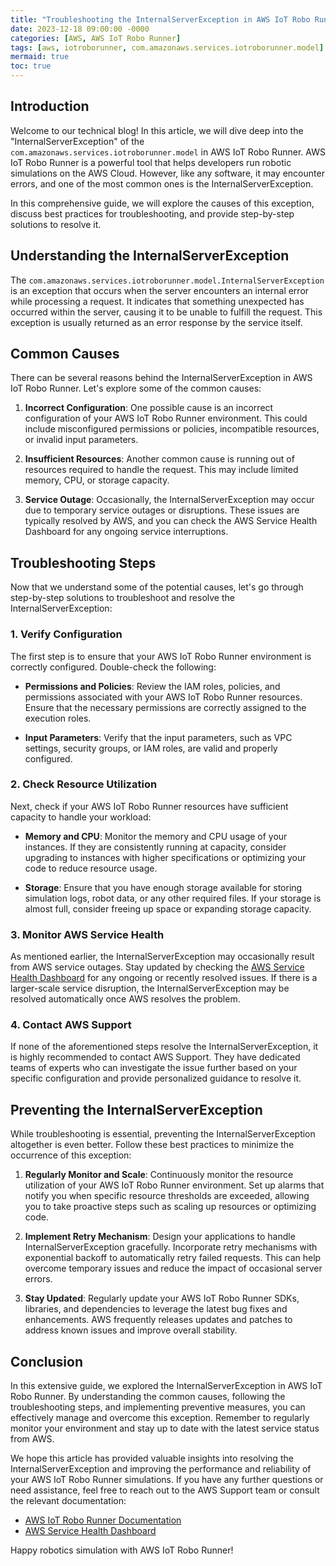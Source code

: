 ```yaml
---
title: "Troubleshooting the InternalServerException in AWS IoT Robo Runner"
date: 2023-12-18 09:00:00 -0000
categories: [AWS, AWS IoT Robo Runner]
tags: [aws, iotroborunner, com.amazonaws.services.iotroborunner.model]
mermaid: true
toc: true
---
```



## Introduction

Welcome to our technical blog! In this article, we will dive deep into the "InternalServerException" of the `com.amazonaws.services.iotroborunner.model` in AWS IoT Robo Runner. AWS IoT Robo Runner is a powerful tool that helps developers run robotic simulations on the AWS Cloud. However, like any software, it may encounter errors, and one of the most common ones is the InternalServerException.

In this comprehensive guide, we will explore the causes of this exception, discuss best practices for troubleshooting, and provide step-by-step solutions to resolve it. 

## Understanding the InternalServerException

The `com.amazonaws.services.iotroborunner.model.InternalServerException` is an exception that occurs when the server encounters an internal error while processing a request. It indicates that something unexpected has occurred within the server, causing it to be unable to fulfill the request. This exception is usually returned as an error response by the service itself.

## Common Causes

There can be several reasons behind the InternalServerException in AWS IoT Robo Runner. Let's explore some of the common causes:

1. **Incorrect Configuration**: One possible cause is an incorrect configuration of your AWS IoT Robo Runner environment. This could include misconfigured permissions or policies, incompatible resources, or invalid input parameters.

2. **Insufficient Resources**: Another common cause is running out of resources required to handle the request. This may include limited memory, CPU, or storage capacity.

3. **Service Outage**: Occasionally, the InternalServerException may occur due to temporary service outages or disruptions. These issues are typically resolved by AWS, and you can check the AWS Service Health Dashboard for any ongoing service interruptions.

## Troubleshooting Steps

Now that we understand some of the potential causes, let's go through step-by-step solutions to troubleshoot and resolve the InternalServerException:

### 1. Verify Configuration

The first step is to ensure that your AWS IoT Robo Runner environment is correctly configured. Double-check the following:

- **Permissions and Policies**: Review the IAM roles, policies, and permissions associated with your AWS IoT Robo Runner resources. Ensure that the necessary permissions are correctly assigned to the execution roles.

- **Input Parameters**: Verify that the input parameters, such as VPC settings, security groups, or IAM roles, are valid and properly configured.

### 2. Check Resource Utilization

Next, check if your AWS IoT Robo Runner resources have sufficient capacity to handle your workload:

- **Memory and CPU**: Monitor the memory and CPU usage of your instances. If they are consistently running at capacity, consider upgrading to instances with higher specifications or optimizing your code to reduce resource usage.

- **Storage**: Ensure that you have enough storage available for storing simulation logs, robot data, or any other required files. If your storage is almost full, consider freeing up space or expanding storage capacity.

### 3. Monitor AWS Service Health

As mentioned earlier, the InternalServerException may occasionally result from AWS service outages. Stay updated by checking the [AWS Service Health Dashboard](https://status.aws.amazon.com/) for any ongoing or recently resolved issues. If there is a larger-scale service disruption, the InternalServerException may be resolved automatically once AWS resolves the problem.

### 4. Contact AWS Support

If none of the aforementioned steps resolve the InternalServerException, it is highly recommended to contact AWS Support. They have dedicated teams of experts who can investigate the issue further based on your specific configuration and provide personalized guidance to resolve it.

## Preventing the InternalServerException

While troubleshooting is essential, preventing the InternalServerException altogether is even better. Follow these best practices to minimize the occurrence of this exception:

1. **Regularly Monitor and Scale**: Continuously monitor the resource utilization of your AWS IoT Robo Runner environment. Set up alarms that notify you when specific resource thresholds are exceeded, allowing you to take proactive steps such as scaling up resources or optimizing code.

2. **Implement Retry Mechanism**: Design your applications to handle InternalServerException gracefully. Incorporate retry mechanisms with exponential backoff to automatically retry failed requests. This can help overcome temporary issues and reduce the impact of occasional server errors.

3. **Stay Updated**: Regularly update your AWS IoT Robo Runner SDKs, libraries, and dependencies to leverage the latest bug fixes and enhancements. AWS frequently releases updates and patches to address known issues and improve overall stability.

## Conclusion

In this extensive guide, we explored the InternalServerException in AWS IoT Robo Runner. By understanding the common causes, following the troubleshooting steps, and implementing preventive measures, you can effectively manage and overcome this exception. Remember to regularly monitor your environment and stay up to date with the latest service status from AWS.

We hope this article has provided valuable insights into resolving the InternalServerException and improving the performance and reliability of your AWS IoT Robo Runner simulations. If you have any further questions or need assistance, feel free to reach out to the AWS Support team or consult the relevant documentation:

- [AWS IoT Robo Runner Documentation](https://docs.aws.amazon.com/robomaker/latest/dg/iotrobo-runner.html)
- [AWS Service Health Dashboard](https://status.aws.amazon.com/)

Happy robotics simulation with AWS IoT Robo Runner!
